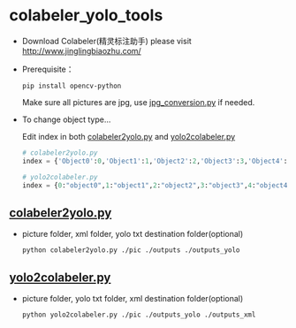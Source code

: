 # colabeler_yolo_tools

* Download Colabeler(精灵标注助手) please visit http://www.jinglingbiaozhu.com/

* Prerequisite：

  ```
  pip install opencv-python
  ```
  Make sure all pictures are jpg, use [jpg_conversion.py](./jpg_conversion.py) if needed.
* To change object type...
 
  Edit index in both [colabeler2yolo.py](./colabeler2yolo.py) and [yolo2colabeler.py](./yolo2colabeler.py)

  ```python
  # colabeler2yolo.py
  index = {'Object0':0,'Object1':1,'Object2':2,'Object3':3,'Object4':4,'Object5':5,'Object6':6,'Object7':7}

  # yolo2colabeler.py
  index = {0:"object0",1:"object1",2:"object2",3:"object3",4:"object4",5:"object5",6:"object6",7:"object7"}
  ```

## [colabeler2yolo.py](./colabeler2yolo.py)
* picture folder, xml folder, yolo txt destination folder(optional)
  ```
  python colabeler2yolo.py ./pic ./outputs ./outputs_yolo
  ```

## [yolo2colabeler.py](./yolo2colabeler.py)
* picture folder, yolo txt folder, xml destination folder(optional)

  ```
  python yolo2colabeler.py ./pic ./outputs_yolo ./outputs_xml
  ```

